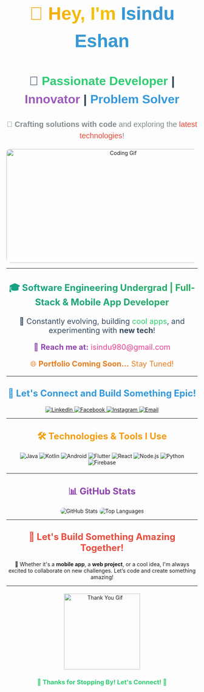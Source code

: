 <div align="center" style="font-family: 'Arial', sans-serif; line-height: 1.5;"> 
  <h1 style="font-size: 3rem; font-weight: bold; background: linear-gradient(90deg, #f39c12, #f1c40f, #e67e22); -webkit-background-clip: text; color: transparent;"> 
    👋 Hey, I'm <span style="color: #3498db;">Isindu Eshan</span>
  </h1>
  <h2 style="font-size: 2rem; color: #2c3e50;">
    🌟 <span style="color:#2ecc71;">Passionate Developer</span> | <span style="color:#9b59b6;">Innovator</span> | <span style="color:#3498db;">Problem Solver</span>
  </h2>
  <p style="font-size: 1.25rem; color: #7f8c8d; margin-top: 20px;">
    🚀 <b>Crafting solutions with code</b> and exploring the <span style="color:#e74c3c;">latest technologies</span>!
  </p>
</div>

<div align="center" style="margin-top: 20px;">
  <img src="https://media4.giphy.com/media/qgQUggAC3Pfv687qPC/giphy.gif" width="600" height="300" alt="Coding Gif" style="border-radius: 10px;"/>
</div>

---

<div align="center">
  <h3 style="font-size: 1.5rem; background: linear-gradient(90deg, #16a085, #27ae60); -webkit-background-clip: text; color: transparent;"> 
    🎓 Software Engineering Undergrad | Full-Stack & Mobile App Developer 
  </h3>
  <p style="font-size: 1.25rem; color: #34495e;">
    🌱 Constantly evolving, building <span style="color:#2ecc71;">cool apps</span>, and experimenting with <b>new tech</b>!
  </p>
  <p style="font-size: 1.25rem; color: #8e44ad;">
    📩 <b>Reach me at:</b> <span style="color:#e84393;">isindu980@gmail.com</span>
  </p>
  <p style="font-size: 1.25rem; color: #e67e22;">
    🌐 <b>Portfolio Coming Soon...</b> Stay Tuned!
  </p>
</div>

---

## <div align="center" style="font-size: 1.5rem; font-weight: bold; color: #3498db;"> 🚀 Let's Connect and Build Something Epic! </div>

<div align="center" style="margin-top: 20px;">
  <a href="https://www.linkedin.com/in/isindu-eshan-a02b01323" target="_blank">
    <img src="https://img.shields.io/badge/LinkedIn-%230077B5.svg?style=for-the-badge&logo=linkedin&logoColor=white" alt="LinkedIn"/>
  </a>
  <a href="https://web.facebook.com/isindu.eshan.5" target="_blank">
    <img src="https://img.shields.io/badge/Facebook-%231877F2.svg?style=for-the-badge&logo=facebook&logoColor=white" alt="Facebook"/>
  </a>
  <a href="https://www.instagram.com/_._isindu_._" target="_blank">
    <img src="https://img.shields.io/badge/Instagram-%23E4405F.svg?style=for-the-badge&logo=instagram&logoColor=white" alt="Instagram"/>
  </a>
  <a href="mailto:isindu980@gmail.com">
    <img src="https://img.shields.io/badge/Email-%23D14836.svg?style=for-the-badge&logo=gmail&logoColor=white" alt="Email"/>
  </a>
</div>

---

## <div align="center" style="font-size: 1.5rem; font-weight: bold; color: #f39c12;"> 🛠️ Technologies & Tools I Use </div>

<div align="center" style="margin: 20px auto;">
  <img src="https://img.shields.io/badge/Java-%23E34F26.svg?style=for-the-badge&logo=java&logoColor=white" alt="Java"/>
  <img src="https://img.shields.io/badge/Kotlin-%230095D5.svg?style=for-the-badge&logo=kotlin&logoColor=white" alt="Kotlin"/>
  <img src="https://img.shields.io/badge/Android-%233DDC84.svg?style=for-the-badge&logo=android&logoColor=white" alt="Android"/>
  <img src="https://img.shields.io/badge/Flutter-%2302569B.svg?style=for-the-badge&logo=flutter&logoColor=white" alt="Flutter"/>
  <img src="https://img.shields.io/badge/React-%2361DAFB.svg?style=for-the-badge&logo=react&logoColor=black" alt="React"/>
  <img src="https://img.shields.io/badge/Node.js-%2343853D.svg?style=for-the-badge&logo=node.js&logoColor=white" alt="Node.js"/>
  <img src="https://img.shields.io/badge/Python-%233776AB.svg?style=for-the-badge&logo=python&logoColor=white" alt="Python"/>
  <img src="https://img.shields.io/badge/Firebase-%23FFCA28.svg?style=for-the-badge&logo=firebase&logoColor=black" alt="Firebase"/>
</div>

---

## <div align="center" style="font-size: 1.5rem; font-weight: bold; color: #8e44ad;"> 📊 GitHub Stats </div>

<div align="center" style="margin-top: 20px;">
  <img src="https://github-readme-stats.vercel.app/api?username=isindu980&show_icons=true&theme=tokyonight" alt="GitHub Stats" style="border-radius: 10px;"/>
  <img src="https://github-readme-stats.vercel.app/api/top-langs/?username=isindu980&layout=compact&theme=tokyonight" alt="Top Languages" style="border-radius: 10px;"/>
</div>

---

## <div align="center" style="font-size: 1.5rem; font-weight: bold; color: #e74c3c;"> 💬 Let's Build Something Amazing Together! </div>

<div align="center" style="margin-top: 20px;">
  🤝 Whether it's a <b>mobile app</b>, a <b>web project</b>, or a cool idea, I'm always excited to collaborate on new challenges. Let’s code and create something amazing!
</div>

---

<div align="center" style="margin-top: 20px;">
  <img src="https://media.giphy.com/media/xUPGcguWZHRC2HyBji/giphy.gif" width="200" alt="Thank You Gif"/>
</div>

<h3 align="center" style="color: #2ecc71;"> 🙏 Thanks for Stopping By! Let's Connect! 🙏 </h3>
